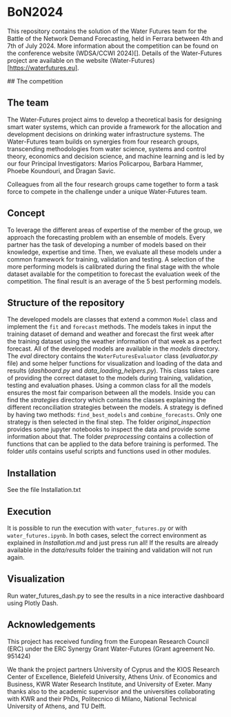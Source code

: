 # BoN2024
This repository contains the solution of the Water Futures team for the Battle of the Network Demand Forecasting, held in Ferrara between 4th and 7th of July 2024.
More information about the competition can be found on the conference website (WDSA/CCWI 2024)[].
Details of the Water-Futures project are available on the website (Water-Futures)[https://waterfutures.eu]. 

## The competition


## The team
The Water-Futures project aims to develop a theoretical basis for designing smart water systems, which can provide a framework for the allocation and development decisions on drinking water infrastructure systems. 
The Water-Futures team builds on synergies from four research groups, transcending methodologies from water science, systems and control theory, economics and decision science, and machine learning and is led by our four Principal Investigators: Marios Policarpou, Barbara Hammer, Phoebe Koundouri, and Dragan Savic. 

Colleagues from all the four research groups came together to form a task force to compete in the challenge under a unique Water-Futures team.

## Concept

To leverage the different areas of expertise of the member of the group, we approach the forecasting problem with an ensemble of models. Every partner has the task of developing a number of models based on their knowledge, expertise and time. Then, we evaluate all these models under a common framework for training, validation and testing. A selection of the more performing models is calibrated during the final stage with the whole dataset available for the competition to forecast the evaluation week of the competition. 
The final result is an average of the 5 best performing models. 

## Structure of the repository
The developed models are classes that extend a common `Model` class and implement the `fit` and `forecast` methods. The models takes in input the training dataset of demand and weather and forecast the first week after the training dataset using the weather information of that week as a perfect forecast. All of the developed models are available in the *models* directory. 
The *eval* directory contains the `WaterFuturesEvaluator` class (*evaluator.py* file) and some helper functions for visualization and loading of the data and results (*dashboard.py* and *data_loading_helpers.py*). This class takes care of providing the correct dataset to the models during training, validation, testing and evaluation phases. Using a common class for all the models ensures the most fair comparison between all the models.
Inside you can find the *strategies* directory which contains the classes explaining the different reconciliation strategies between the models. A strategy is defined by having two methods: `find_best_models` and `combine_forecasts`. Only one strategy is then selected in the final step.
The folder *original_inspection* provides some jupyter notebooks to inspect the data and provide some information about that. 
The folder *preprocessing* contains a collection of functions that can be applied to the data before training is performed. 
The folder *utils* contains useful scripts and functions used in other modules.


## Installation 
See the file Installation.txt

## Execution
It is possible to run the execution with `water_futures.py` or with `water_futures.ipynb`. In both cases, select the correct environment as explained in *Installation.md* and just press run all! If the results are already available in the *data/results* folder the training and validation will not run again. 

## Visualization 
Run water_futures_dash.py to see the results in a nice interactive dashboard using Plotly Dash.

## Acknowledgements
This project has received funding from the European Research Council (ERC) under the ERC Synergy Grant Water-Futures (Grant agreement No. 951424)

We thank the project partners University of Cyprus and the KIOS Research Center of Excellence, Bielefeld University, Athens Univ. of Economics and Business, KWR Water Research Institute, and University of Exeter. 
Many thanks also to the academic supervisor and the universities collaborating with KWR and their PhDs, Politecnico di Milano, National Technical University of Athens, and TU Delft. 
